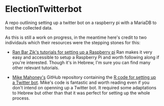 # ElectionTwitterbot

A repo outlining setting up a twitter bot on a raspberry pi with a MariaDB to host the collected data.

As this is still a work on progress, in the meantime here's credit to two individauls which their resources were the stepping stones for this:  

- [Ran Bar Zik's tutorials for setting up a Raspberry pi](https://internet-israel.com/category/%D7%9E%D7%93%D7%A8%D7%99%D7%9B%D7%99%D7%9D/raspberrypi/) Ran makes it very easy and accessible to setup a Raspberry Pi and worth following along if you're interested. Though it's in Hebrew, I'm sure you can find many other relevant tutorials.

- [Mike Mahoney's](https://www.mm218.dev/) GitHub repository containing the [R code for setting up a Twitter bot](https://github.com/mikemahoney218/retweet_bot). Mike's code is fantastic and worth reading even if you don't intend on openning up a Twitter bot. It required some adaptations to Hebrew but other than that it was perfect for setting up the whole process.

